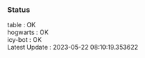 ### Status


table : OK  
hogwarts : OK  
icy-bot : OK  
Latest Update : 2023-05-22 08:10:19.353622
